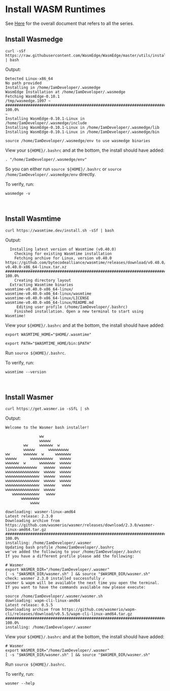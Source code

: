 # Install WASM Runtimes  
  
See [Here](https://github.com/elicorrales/learning-rust-n-wasm-tutorials/blob/main/README.md) for the overall document that refers to all the series.  
## Install Wasmedge  

```
curl -sSf https://raw.githubusercontent.com/WasmEdge/WasmEdge/master/utils/install.sh | bash
```
  
Output:  
```
Detected Linux-x86_64
No path provided
Installing in /home/IamDeveloper/.wasmedge
WasmEdge Installation at /home/IamDeveloper/.wasmedge
Fetching WasmEdge-0.10.1
/tmp/wasmedge.1097 ~
######################################################################## 100.0%
~
Installing WasmEdge-0.10.1-Linux in /home/IamDeveloper/.wasmedge/include
Installing WasmEdge-0.10.1-Linux in /home/IamDeveloper/.wasmedge/lib
Installing WasmEdge-0.10.1-Linux in /home/IamDeveloper/.wasmedge/bin

source /home/IamDeveloper/.wasmedge/env to use wasmedge binaries
```
  

View your ```${HOME}/.bashrc``` and at the bottom, the install should have added:
```
. "/home/IamDeveloper/.wasmedge/env"
```
 
So you can either run ```source ${HOME}/.bashrc``` or ```source /home/IamDeveloper/.wasmedge/env``` directly.  
  
To verify, run:  
```
wasmedge -v
```
<br/>  

  
## Install Wasmtime  
  
```
curl https://wasmtime.dev/install.sh -sSf | bash
```
  
Output:
```
  Installing latest version of Wasmtime (v0.40.0)
    Checking for existing Wasmtime installation
    Fetching archive for Linux, version v0.40.0
https://github.com/bytecodealliance/wasmtime/releases/download/v0.40.0/wasmtime-v0.40.0-x86_64-linux.tar.xz
######################################################################## 100.0%
    Creating directory layout
  Extracting Wasmtime binaries
wasmtime-v0.40.0-x86_64-linux/
wasmtime-v0.40.0-x86_64-linux/wasmtime
wasmtime-v0.40.0-x86_64-linux/LICENSE
wasmtime-v0.40.0-x86_64-linux/README.md
     Editing user profile (/home/IamDeveloper/.bashrc)
    Finished installation. Open a new terminal to start using Wasmtime!
```
  
View your ```${HOME}/.bashrc``` and at the bottom, the install should have added:
```
export WASMTIME_HOME="$HOME/.wasmtime"

export PATH="$WASMTIME_HOME/bin:$PATH" 
```
 
Run ```source ${HOME}/.bashrc```.  
  
To verify, run:
```
wasmtime --version
```
<br/>
  

## Install Wasmer  
  
```
curl https://get.wasmer.io -sSfL | sh
```
  
Output:  
```
Welcome to the Wasmer bash installer!

               ww
               wwwww
        ww     wwwwww  w
        wwwww      wwwwwwwww
ww      wwwwww  w     wwwwwww
wwwww      wwwwwwwwww   wwwww
wwwwww  w      wwwwwww  wwwww
wwwwwwwwwwwwww   wwwww  wwwww
wwwwwwwwwwwwwww  wwwww  wwwww
wwwwwwwwwwwwwww  wwwww  wwwww
wwwwwwwwwwwwwww  wwwww  wwwww
wwwwwwwwwwwwwww  wwwww   wwww
wwwwwwwwwwwwwww  wwwww
   wwwwwwwwwwww   wwww
       wwwwwwww
           wwww

downloading: wasmer-linux-amd64
Latest release: 2.3.0
Downloading archive from https://github.com/wasmerio/wasmer/releases/download/2.3.0/wasmer-linux-amd64.tar.gz
######################################################################## 100.0%
installing: /home/IamDeveloper/.wasmer
Updating bash profile /home/IamDeveloper/.bashrc
we've added the following to your /home/IamDeveloper/.bashrc
If you have a different profile please add the following:

# Wasmer
export WASMER_DIR="/home/IamDeveloper/.wasmer"
[ -s "$WASMER_DIR/wasmer.sh" ] && source "$WASMER_DIR/wasmer.sh"
check: wasmer 2.3.0 installed successfully ✓
wasmer & wapm will be available the next time you open the terminal.
If you want to have the commands available now please execute:

source /home/IamDeveloper/.wasmer/wasmer.sh
downloading: wapm-cli-linux-amd64
Latest release: 0.5.5
Downloading archive from https://github.com/wasmerio/wapm-cli/releases/download/v0.5.5/wapm-cli-linux-amd64.tar.gz
######################################################################## 100.0%
installing: /home/IamDeveloper/.wasmer
```
  
View your ```${HOME}/.bashrc``` and at the bottom, the install should have added:
```
# Wasmer
export WASMER_DIR="/home/IamDeveloper/.wasmer"
[ -s "$WASMER_DIR/wasmer.sh" ] && source "$WASMER_DIR/wasmer.sh"
```
 
Run ```source ${HOME}/.bashrc```.  
  
To verify, run:
```
wasmer --help
```
  

  

  
